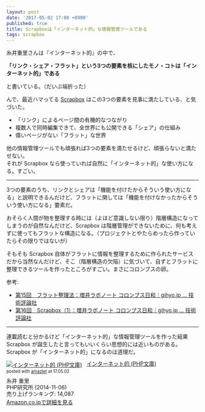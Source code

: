 ```yaml
---
layout: post
date: '2017-05-02 17:00 +0900'
published: true
title: Scrapboxは「インターネット的」な情報管理ツールである
tags: scrapbox
---
```

糸井重里さんは『インターネット的』の中で、

**「リンク・シェア・フラット」という3つの要素を核にしたモノ・コトは「インターネット的」である**

と書いている。（だいぶ端折った）

んで、最近ハマってる [Scrapbox](https://scrapbox.io) はこの3つの要素を見事に満たしている、と気づいた。

- 「リンク」によるページ間の有機的なつながり
- 複数人で同時編集できて、全世界にも公開できる「シェア」の仕組み
- 偉いページがない「フラット」な世界

他の情報管理ツールでも頑張れば3つの要素を満たせるけど、頑張らないと満たせない。<br>
それが Scrapbox なら使っていれば自然に「インターネット的」な使い方になる。すごい。

---

3つの要素のうち、リンクとシェアは「機能を付けたからそういう使い方になる」と説明できるんだけど、フラットに関しては「機能を付けなかったからそういう使い方になる」要素だ。

おそらく人間が物を整理する時には（よほど意識しない限り）階層構造になってしまうのが自然なんだけど、Scrapbox は階層管理ができないために、何も考えずに使ってもフラットな構造になる。（プロジェクトとやたらめったら作っていたらその限りではないが）

そもそも Scrapbox 自体がフラットに情報を整理するために作られたサービスだから当然なんだけど、そこ（階層構造の欠陥）に気づいて、自ずとフラットに整理できるツールを作ったところがすごい。まさにコロンブスの卵。

参考:

- [第15回　フラット整理法：増井ラボノート コロンブス日和｜gihyo.jp … 技術評論社](http://gihyo.jp/dev/serial/01/masui-columbus/0015)
- [第16回　Scrapbox（1）：増井ラボノート コロンブス日和｜gihyo.jp … 技術評論社](http://gihyo.jp/dev/serial/01/masui-columbus/0016)

---

連載読むと分かるけど「インターネット的」な情報管理ツールを作った結果 Scrapbox が誕生したと言ってもいいくらい思想的には近いものがある。Scrapbox が「インターネット的」になるのは道理だ。

<div class="amazlet-box" style="margin-bottom:0px;"><div class="amazlet-image" style="float:left;margin:0px 12px 1px 0px;"><a href="http://www.amazon.co.jp/exec/obidos/ASIN/4569762468/akio6o6-22/ref=nosim/" name="amazletlink" target="_blank"><img src="https://images-fe.ssl-images-amazon.com/images/I/51tzVdtl2AL._SL160_.jpg" alt="インターネット的 (PHP文庫)" style="border: none;" /></a></div><div class="amazlet-info" style="line-height:120%; margin-bottom: 10px"><div class="amazlet-name" style="margin-bottom:10px;line-height:120%"><a href="http://www.amazon.co.jp/exec/obidos/ASIN/4569762468/akio6o6-22/ref=nosim/" name="amazletlink" target="_blank">インターネット的 (PHP文庫)</a><div class="amazlet-powered-date" style="font-size:80%;margin-top:5px;line-height:120%">posted with <a href="http://www.amazlet.com/" title="amazlet" target="_blank">amazlet</a> at 17.05.02</div></div><div class="amazlet-detail">糸井 重里 <br />PHP研究所 (2014-11-06)<br />売り上げランキング: 14,087<br /></div><div class="amazlet-sub-info" style="float: left;"><div class="amazlet-link" style="margin-top: 5px"><a href="http://www.amazon.co.jp/exec/obidos/ASIN/4569762468/akio6o6-22/ref=nosim/" name="amazletlink" target="_blank">Amazon.co.jpで詳細を見る</a></div></div></div><div class="amazlet-footer" style="clear: left"></div></div>